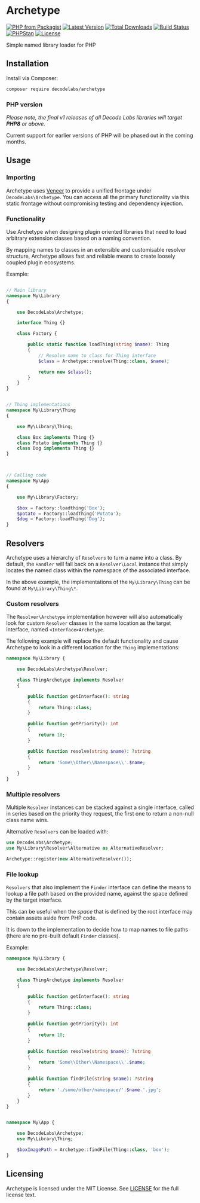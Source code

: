 # Archetype

[![PHP from Packagist](https://img.shields.io/packagist/php-v/decodelabs/archetype?style=flat-square)](https://packagist.org/packages/decodelabs/archetype)
[![Latest Version](https://img.shields.io/packagist/v/decodelabs/archetype.svg?style=flat-square)](https://packagist.org/packages/decodelabs/archetype)
[![Total Downloads](https://img.shields.io/packagist/dt/decodelabs/archetype.svg?style=flat-square)](https://packagist.org/packages/decodelabs/archetype)
[![Build Status](https://img.shields.io/travis/com/decodelabs/archetype/main.svg?style=flat-square)](https://travis-ci.com/decodelabs/archetype)
[![PHPStan](https://img.shields.io/badge/PHPStan-enabled-44CC11.svg?longCache=true&style=flat-square)](https://github.com/phpstan/phpstan)
[![License](https://img.shields.io/packagist/l/decodelabs/archetype?style=flat-square)](https://packagist.org/packages/decodelabs/archetype)

Simple named library loader for PHP

## Installation

Install via Composer:

```bash
composer require decodelabs/archetype
```

### PHP version

_Please note, the final v1 releases of all Decode Labs libraries will target **PHP8** or above._

Current support for earlier versions of PHP will be phased out in the coming months.


## Usage

### Importing

Archetype uses [Veneer](https://github.com/decodelabs/veneer) to provide a unified frontage under <code>DecodeLabs\Archetype</code>.
You can access all the primary functionality via this static frontage without compromising testing and dependency injection.


### Functionality

Use Archetype when designing plugin oriented libraries that need to load arbitrary extension classes based on a naming convention.

By mapping names to classes in an extensible and customisable resolver structure, Archetype allows fast and reliable means to create loosely coupled plugin ecosystems.

Example:

```php

// Main library
namespace My\Library
{

    use DecodeLabs\Archetype;

    interface Thing {}

    class Factory {

        public static function loadThing(string $name): Thing
        {
            // Resolve name to class for Thing interface
            $class = Archetype::resolve(Thing::class, $name);

            return new $class();
        }
    }
}


// Thing implementations
namespace My\Library\Thing
{

    use My\Library\Thing;

    class Box implements Thing {}
    class Potato implements Thing {}
    class Dog implements Thing {}
}



// Calling code
namespace My\App
{

    use My\Library\Factory;

    $box = Factory::loadthing('Box');
    $potato = Factory::loadThing('Potato');
    $dog = Factory::loadThing('Dog');
}
```

## Resolvers

Archetype uses a hierarchy of <code>Resolvers</code> to turn a name into a class. By default, the <code>Handler</code> will fall back on a <code>Resolver\Local</code> instance that simply locates the named class within the namespace of the associated interface.

In the above example, the implementations of the <code>My\Library\Thing</code> can be found at <code>My\Library\Thing\\*</code>.


### Custom resolvers

The <code>Resolver\Archetype</code> implementation however will also automatically look for custom <code>Resolver</code> classes in the same location as the target interface, named <code>\<Interface\>Archetype</code>.

The following example will replace the default functionality and cause Archetype to look in a different location for the <code>Thing</code> implementations:

```php
namespace My\Library {

    use DecodeLabs\Archetype\Resolver;

    class ThingArchetype implements Resolver
    {

        public function getInterface(): string
        {
            return Thing::class;
        }

        public function getPriority(): int
        {
            return 10;
        }

        public function resolve(string $name): ?string
        {
            return 'Some\\Other\\Namespace\\'.$name;
        }
    }
}
```

### Multiple resolvers

Multiple <code>Resolver</code> instances can be stacked against a single interface, called in series based on the priority they request, the first one to return a non-null class name wins.

Alternative <code>Resolvers</code> can be loaded with:

```php
use DecodeLabs\Archetype;
use My\Library\Resolver\Alternative as AlternativeResolver;

Archetype::register(new AlternativeResolver());
```

### File lookup

<code>Resolvers</code> that also implement the <code>Finder</code> interface can define the means to lookup a file path based on the provided name, against the space defined by the target interface.

This can be useful when the _space_ that is defined by the root interface may contain assets aside from PHP code.

It is down to the implementation to decide how to map names to file paths (there are no pre-built default <code>Finder</code> classes).

Example:

```php
namespace My\Library {

    use DecodeLabs\Archetype\Resolver;

    class ThingArchetype implements Resolver
    {

        public function getInterface(): string
        {
            return Thing::class;
        }

        public function getPriority(): int
        {
            return 10;
        }

        public function resolve(string $name): ?string
        {
            return 'Some\\Other\\Namespace\\'.$name;
        }

        public function findFile(string $name): ?string
        {
            return './some/other/namespace/'.$name.'.jpg';
        }
    }
}


namespace My\App {

    use DecodeLabs\Archetype;
    use My\Library\Thing;

    $boxImagePath = Archetype::findFile(Thing::class, 'box');
}
```


## Licensing
Archetype is licensed under the MIT License. See [LICENSE](./LICENSE) for the full license text.
